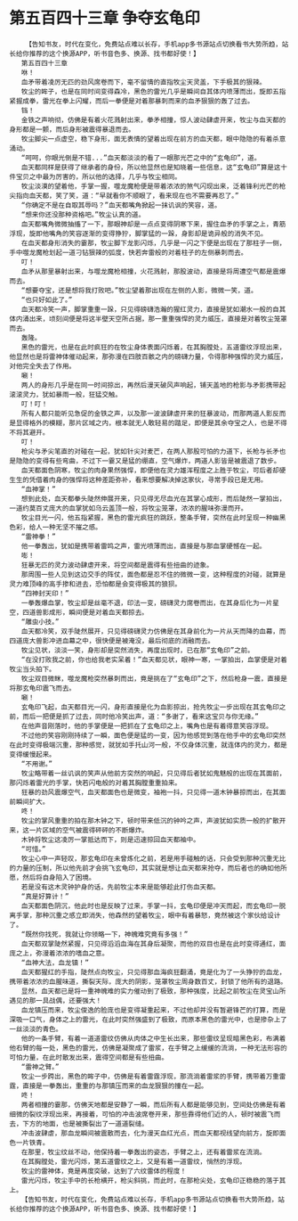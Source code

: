 # 第五百四十三章 争夺玄龟印
        【告知书友，时代在变化，免费站点难以长存，手机app多书源站点切换看书大势所趋，站长给你推荐的这个换源APP，听书音色多、换源、找书都好使！】
       第五百四十三章
       咻！
       血矛带着凌厉无匹的劲风席卷而下，毫不留情的直指牧尘天灵盖，下手极其的狠辣。
       牧尘的眸子，也是在同时间变得森冷，黑色的雷光几乎是瞬间自其体内喷薄而出，旋即五指紧握成拳，雷光在拳上闪耀，而后一拳便是对着那暴刺而来的血矛狠狠的轰了过去。
       铛！
       金铁之声响彻，仿佛是有着火花溅射出来，拳矛相撞，惊人波动肆虐开来，牧尘与血天都的身形都是一颤，而后身形被震得暴退而去。
       牧尘脚尖一点虚空，稳下身形，面无表情的望着出现在前方的血天都，眼中隐隐的有着杀意涌动。
       “呵呵，你眼光倒是不错...”血天都淡淡的看了一眼那光芒之中的“玄龟印”，道。
       血天都同样是获得了继承者的身份，所以他显然也是知晓着一些信息，这“玄龟印”算是这十件宝贝之中最为厉害的，所以他的选择，几乎与牧尘相同。
       牧尘淡漠的望着他，手掌一握，噬龙魔枪便是带着浓浓的煞气闪现出来，泛着锋利光芒的枪尖指向血天都，笑了笑，道：“早就看你不顺眼了，看来现在也不需要再忍了。”
       “你确定不是在自取其辱吗？”血天都嘴角掀起一抹讥讽的笑容，道。
       “想来你还没那种资格吧。”牧尘认真的道。
       血天都嘴角微微抽搐了一下，那眼神却是一点点变得阴寒下来，握住血矛的手掌之上，青筋浮现，旋即他嘴角的笑容逐渐的变得狰狞，脚掌猛的一跺，身影却是诡异般的消失不见。
       在血天都身形消失的霎那，牧尘脚下龙影闪烁，几乎是一闪之下便是出现在了那柱子一侧，手中噬龙魔枪划起一道刁钻狠辣的弧度，快若奔雷般的对着柱子的左侧暴刺而去。
       叮！
       血矛从那里暴射出来，与噬龙魔枪相撞，火花溅射，那股波动，直接是将周遭空气都是震爆而去。
       “想要夺宝，还是想将我打败吧。”牧尘望着那出现在左侧的人影，微微一笑，道。
       “也只好如此了。”
       血天都冷笑一声，脚掌重重一跺，只见得磅礴浩瀚的猩红灵力，直接是犹如潮水一般的自其体内涌出来，顷刻间便是将这半壁天空所占据，那一重重强悍的灵力威压，直接是对着牧尘笼罩而去。
       轰隆。
       黑色的雷光，也是在此时疯狂的在牧尘身体表面闪烁着，在其胸膛处，五道雷纹浮现出来，他显然也是将雷神体催动起来，那弥漫在四肢百骸之内的磅礴力量，令得那种强悍的灵力威压，对他完全失去了作用。
       唰！
       两人的身形几乎是在同一时间掠出，再然后漫天破风声响起，铺天盖地的枪影与矛影携带起滚滚灵力，犹如暴雨一般，狂猛交触。
       叮！叮！
       所有人都只能听见急促的金铁之声，以及那一波波肆虐开来的狂暴波动，而那两道人影反而是显得格外的模糊，那片区域之内，根本就无人敢轻易的踏足，即便是其余夺宝之人，也是不得不将其避开。
       叮！
       枪尖与矛尖笔直的对碰在一起，犹如针尖对麦芒，在两人那股可怕的力道下，长枪与长矛也是隐隐的变得有些弯曲，不过下一霎又是猛的绷直，空气爆炸，两道人影皆是被震退了数步。
       血天都面色阴寒，牧尘的肉身果然强悍，即便他在灵力雄浑程度之上胜于牧尘，可后者却硬生生的凭借着肉身的强悍将这种差距弥补，看来想要解决掉这家伙，寻常手段已是无用。
       “血神掌！”
       想到此处，血天都拳头陡然伸展开来，只见得无尽血光在其掌心成形，而后陡然一掌拍出，一道约莫百丈庞大的血掌犹如乌云盖顶一般，将牧尘笼罩，浓浓的腥味弥漫而开。
       牧尘目光一闪，他五指紧握，黑色的雷光疯狂的跳跃，整条手臂，突然在此时呈现一种幽黑色彩，给人一种无坚不摧之感。
       “雷神拳！”
       他一拳轰出，犹如是携带着雷鸣之声，雷光喷薄而出，直接是与那血掌硬憾在一起。
       嘭！
       狂暴无匹的灵力波动肆虐开来，将空间都是震得有些扭曲的迹象。
       那周围一些人见到这边交手的阵仗，面色都是忍不住的微微一变，这种程度的对碰，就算是灵力难顶峰的高手掺和进去，恐怕都是会变得极其的狼狈。
       “四神封天印！”
       一拳轰爆血掌，牧尘却是丝毫不退，印法一变，磅礴灵力席卷而出，在其身后化为一片星空，四道兽影成形，瞬间便是对着血天都掠去。
       “雕虫小技。”
       血天都冷笑，双手陡然展开，只见得磅礴灵力仿佛是在其身前化为一片从天而降的血幕，而四道庞大兽影冲进血幕之中，很快便是被淹没，最后彻底的消融而去。
       牧尘见状，淡淡一笑，身形却是突然消失，再度出现时，已在那“玄龟印”之前。
       “在没打败我之前，你也给我老实呆着！”血天都见状，眼神一寒，一掌拍出，血掌便是对着牧尘当头拍下。
       牧尘双目微眯，噬龙魔枪突然暴刺而出，竟是挑在了“玄龟印”之下，然后枪身一震，直接是将那玄龟印震飞而去。
       唰！
       玄龟印飞起，血天都目光一闪，身形直接是化为血影掠出，抢先牧尘一步出现在其玄龟印之前，而后一把便是抓了过去，同时他冷笑出声，道：“多谢了，看来这宝贝与你无缘。”
       在他声音刚落时，他的手掌便是一把抓在了玄龟印之上，嘴角也是有着得意笑容浮现。
       不过他的笑容刚刚持续了一瞬，面色便是猛的一变，因为他感觉到落在他手中的玄龟印突然在此时变得极端沉重，那种感觉，就犹如手托山河一般，不仅身体沉重，就连体内的灵力，都是变得缓慢起来。
       “不用谢。”
       牧尘略带着一丝讥讽的笑声从他前方突然的响起，只见得后者犹如鬼魅般的出现在其面前，那闪烁着雷光的手掌，快若闪电般的对着其胸膛重重拍来。
       狂暴的劲风震爆空气，血天都面色也是微变，袖袍一抖，只见得一道木钟暴掠而出，在其面前瞬间扩大。
       咚！
       牧尘的掌风重重的拍在那木钟之下，顿时带来低沉的钟吟之声，声波犹如实质一般的扩散开来，这一片区域的空气被震得砰砰的不断爆炸。
       木钟将牧尘这凌厉一掌抵达而下，则是迅速掠回血天都袖中。
       “可惜。”
       牧尘心中一声轻叹，那玄龟印在未曾炼化之前，若是用手碰触的话，只会受到那种沉重无比的力量的压制，所以他先前才会挑飞玄龟印，其实就是想让血天都来抢夺，而后者也的确如他所愿，然后将自身陷入了困境。
       若是没有这木灵钟护身的话，先前牧尘本来是能够趁此打伤血天都。
       “真是好算计！”
       血天都面色阴沉，他此时也是反映了过来，手掌一抖，玄龟印便是冲天而起，而玄龟印一脱离手掌，那种沉重之感立即消失，他森然的望着牧尘，眼中有着暴怒，竟然被这个家伙给设计了。
       “既然你找死，我就让你领略一下，神魄难究竟有多强！”
       血天都双掌陡然紧握，只见得滔滔血海在其身后凝聚，而他的双目也是在此时变得通红，面庞之上，弥漫着浓浓的嗜血之意。
       “血神大法，血龙镇！”
       血天都猩红的手指，陡然点向牧尘，只见得那血海疯狂翻涌，竟是化为了一头狰狞的血龙，携带着浓浓的血腥味道，撕裂天际，庞大的阴影，笼罩牧尘周身数百丈，封锁了他所有的退路。
       显然，血天都已是将一重神魄难的实力催动到了极致，那种强度，比起之前牧尘在灵宝山所遇见的那一具战偶，还要强大！
       血龙镇压而来，牧尘俊逸的脸庞也是变得凝重起来，不过他却并没有暂避锋芒的打算，而是深吸一口气，身体之上的雷光，在此时突然强盛到了极致，而原本黑色的雷光中，也是掺杂上了一丝淡淡的青色。
       他的一条手臂，有着一道道雷纹仿佛从肉体之中生长出来，那些雷纹呈现暗黑色彩，布满着他右臂的每一处，黑色的雷光，仿佛是凝聚成了雷浆，在手臂之上缓缓的流淌，一种无法形容的可怕力量，在此时散发出来，震得空间都是有些扭曲。
       “雷神之臂。”
       牧尘一步跨出，黑色的眸子中，仿佛是有着雷霆浮现，那流淌着雷浆的手臂，携带着万重雷霆，直接是一拳轰出，重重的与那镇压而来的血龙狠狠的撞在一起。
       咚！
       两者相撞的霎那，仿佛天地都是安静了一瞬，而后所有人都是能够见到，空间处仿佛是有着细微的裂纹浮现出来，再接着，可怕的冲击波席卷开来，那些靠得他们近的人，顿时被震飞而去，下方的地面，也是被撕裂出了一道道裂缝。
       冲击波肆虐，那血龙瞬间被震散而去，化为漫天血红光点，而血天都视线望向前方，旋即面色一片铁青。
       在那里，牧尘纹丝不动，他保持着一拳轰出的姿态，手臂之上，还有着雷浆在流淌。
       在其胸膛处，雷光闪烁，第五道雷纹之上，又是有着一道雷纹，悄然的浮现。
       牧尘的雷神体，竟是再度突破，达到了六纹雷体的程度！
       雷光闪烁，牧尘手中的长枪横开，枪尖斜挑，而此时，在那枪尖处，玄龟印正稳稳的落于其上。
       【告知书友，时代在变化，免费站点难以长存，手机app多书源站点切换看书大势所趋，站长给你推荐的这个换源APP，听书音色多、换源、找书都好使！】